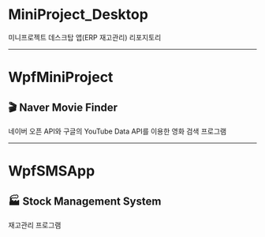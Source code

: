 # MiniProject_Desktop
미니프로젝트 데스크탑 앱(ERP 재고관리) 리포지토리

------------------------------------

# WpfMiniProject<br/>
## 🎬 Naver Movie Finder<br/>
네이버 오픈 API와 구글의 YouTube Data API를 이용한 영화 검색 프로그램<br/>

------------------------------------

# WpfSMSApp<br/>
## 🏭 Stock Management System<br/>
재고관리 프로그램<br/>
